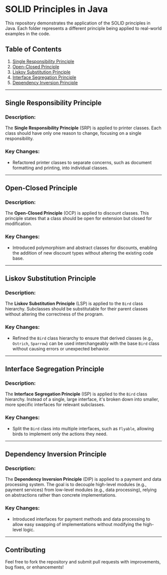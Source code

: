 # SOLID Principles in Java

This repository demonstrates the application of the SOLID principles in Java. Each folder represents a different principle being applied to real-world examples in the code.

## Table of Contents

1. [Single Responsibility Principle](#single-responsibility-principle)
2. [Open-Closed Principle](#open-closed-principle)
3. [Liskov Substitution Principle](#liskov-substitution-principle)
4. [Interface Segregation Principle](#interface-segregation-principle)
5. [Dependency Inversion Principle](#dependency-inversion-principle)

---

## Single Responsibility Principle

### Description:
The **Single Responsibility Principle** (SRP) is applied to printer classes. Each class should have only one reason to change, focusing on a single responsibility.

### Key Changes:
- Refactored printer classes to separate concerns, such as document formatting and printing, into individual classes.

---

## Open-Closed Principle

### Description:
The **Open-Closed Principle** (OCP) is applied to discount classes. This principle states that a class should be open for extension but closed for modification.

### Key Changes:
- Introduced polymorphism and abstract classes for discounts, enabling the addition of new discount types without altering the existing code base.

---

## Liskov Substitution Principle

### Description:
The **Liskov Substitution Principle** (LSP) is applied to the `Bird` class hierarchy. Subclasses should be substitutable for their parent classes without altering the correctness of the program.

### Key Changes:
- Refined the `Bird` class hierarchy to ensure that derived classes (e.g., `Ostrich`, `Sparrow`) can be used interchangeably with the base `Bird` class without causing errors or unexpected behavior.

---

## Interface Segregation Principle

### Description:
The **Interface Segregation Principle** (ISP) is applied to the `Bird` class hierarchy. Instead of a single, large interface, it's broken down into smaller, more specific interfaces for relevant subclasses.

### Key Changes:
- Split the `Bird` class into multiple interfaces, such as `Flyable`, allowing birds to implement only the actions they need.

---

## Dependency Inversion Principle

### Description:
The **Dependency Inversion Principle** (DIP) is applied to a payment and data processing system. The goal is to decouple high-level modules (e.g., payment services) from low-level modules (e.g., data processing), relying on abstractions rather than concrete implementations.

### Key Changes:
- Introduced interfaces for payment methods and data processing to allow easy swapping of implementations without modifying the high-level logic.

---

## Contributing

Feel free to fork the repository and submit pull requests with improvements, bug fixes, or enhancements!
